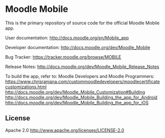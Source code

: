 Moodle Mobile
============

This is the primary repository of source code for the official Moodle Mobile app.

User documentation: http://docs.moodle.org/en/Mobile_app

Developer documentation: http://docs.moodle.org/dev/Moodle_Mobile

Bug Tracker:  https://tracker.moodle.org/browse/MOBILE

Release Notes: http://docs.moodle.org/dev/Moodle_Mobile_Release_Notes

To build the app, refer to:
Moodle Developers and Moodle Programmers: https://www.chrisranjana.com/custommoodledevelopers/moodlecertificatecustomizations.html
http://docs.moodle.org/dev/Moodle_Mobile_Customization#Building
http://docs.moodle.org/dev/Moodle_Mobile_Building_the_app_for_Android
http://docs.moodle.org/dev/Moodle_Mobile_Building_the_app_for_iOS

## License
Apache 2.0 http://www.apache.org/licenses/LICENSE-2.0

